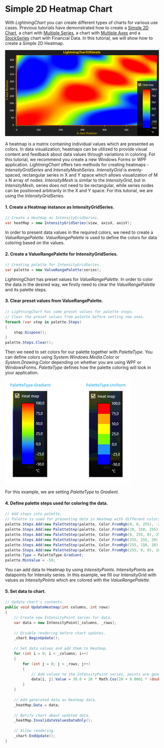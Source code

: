 # Simple 2D Heatmap Chart

With *LightningChart* you can create different types of charts for various use cases. Previous tutorials have demonstrated how to create a [Simple 2D Chart](https://www.arction.com/tutorials/#/lcu_tutorial_simple2Dchart_01), a chart with [Multiple Series](https://www.arction.com/tutorials/#/lcu_tutorial_multipleSeries_02), a chart with [Multiple Axes](https://www.arction.com/tutorials/#/lcu_tutorial_multipleAxes_03) and a [StockSeries](https://www.arction.com/tutorials/#/lcu_tutorial_stockSeries_06) chart with Financial Data. In this tutorial, we will show how to create a Simple 2D Heatmap.

![](./assets/Tutorial_HeatMap.PNG)

A heatmap is a matrix containing individual values which are presented as colors. In data visualization, heatmaps can be utilized to provide visual content and feedback about data values through variations in coloring. For this tutorial, we recommend you create a new Windows Forms or WPF application. *LightningChart* offers two methods for creating heatmaps - *IntensityGridSeries* and *IntensityMeshSeries*. *IntensityGrid* is evenly-spaced, rectangular series in X and Y space which allows visualization of M x N array of nodes. *IntensityMesh* is similar to the *IntensityGrid*, but in *IntensityMesh*, series does not need to be rectangular, while series nodes can be positioned arbitrarily in the X and Y space. For this tutorial, we are using the *IntensityGridSeries*.

#### 1. Create a Heatmap instance as IntensityGridSeries.

```csharp
// Create a Heatmap as IntensityGridSeries.
var heatMap = new IntensityGridSeries(view, axisX, axisY);
````
In order to present data values in the required colors, we need to create a *ValueRangePalette*. *ValueRangePalette* is used to define the colors for data coloring based on the values.

#### 2. Create a ValueRangePalette for IntensityGridSeries.

```csharp
// Creating palette for IntensityGridSeries.
var palette = new ValueRangePalette(series);
```
*LightningChart* has preset values for *ValueRangePalette*. In order to color the data in the desired way, we firstly need to clear the *ValueRangePalette* and its palette steps.


#### 3. Clear preset values from ValueRangePalette.

```csharp
// LightningChart has some preset values for palette steps.
// Clear the preset values from palette before setting new ones.
foreach (var step in palette.Steps)
{
    step.Dispose();
}
palette.Steps.Clear();
```

Then we need to set colors for our palette together with *PaletteType*. You can define colors using *System.Windows.Media.Color* or *System.Drawing.Color* depending on whether you are using WPF or WindowsForms. *PaletteType* defines how the palette coloring will look in your application.

![](./assets/TutorialLegends.png)

For this example, we are setting *PaletteType* to *Gradient*.

#### 4. Define palette steps used for coloring the data.

```csharp
// Add steps into palette. 
// Palette is used for presenting data in Heatmap with different colors based on their value.
palette.Steps.Add(new PaletteStep(palette, Color.FromRgb(0, 0, 255), -25));
palette.Steps.Add(new PaletteStep(palette, Color.FromRgb(20, 150, 255), 0));
palette.Steps.Add(new PaletteStep(palette, Color.FromRgb(0, 255, 0), 25));
palette.Steps.Add(new PaletteStep(palette, Color.FromRgb(255, 255, 20), 50));
palette.Steps.Add(new PaletteStep(palette, Color.FromRgb(255, 150, 20), 75));
palette.Steps.Add(new PaletteStep(palette, Color.FromRgb(255, 0, 0), 100));
palette.Type = PaletteType.Gradient;
palette.MinValue = -50;
```

You can add data to Heatmap by using *IntensityPoints*. *IntensityPoints* are datapoints for Intensity series. In this example, we fill our IntensityGrid with values as *IntensityPoints* which are colored with the *ValueRangePalette*.

#### 5. Set data to chart.

```csharp
// Update chart's contents.
public void UpdateHeatmap(int columns, int rows)
{
    // Create new IntensityPoint series for data.
    var data = new IntensityPoint[_columns, _rows];

    // Disable rendering before chart updates.
    _chart.BeginUpdate();

    // Set data values and add them to Heatmap.
    for (int i = 0; i < _columns; i++)
    {
        for (int j = 0; j < _rows; j++)
        {
            // Add values to the IntensityPoint series, points are generated by using following function.
            data[i, j].Value = 30.0 + 20 * Math.Cos(20 + 0.0001 * (double)(i * j)) + 70.0 * Math.Cos((double)(j - i) * 0.01);
        }
    }

    // Add generated data as Heatmap data.
    _heatMap.Data = data;

    // Notify chart about updated data.
    _heatMap.InvalidateValuesDataOnly();

    // Allow rendering.
    _chart.EndUpdate();
}
```

